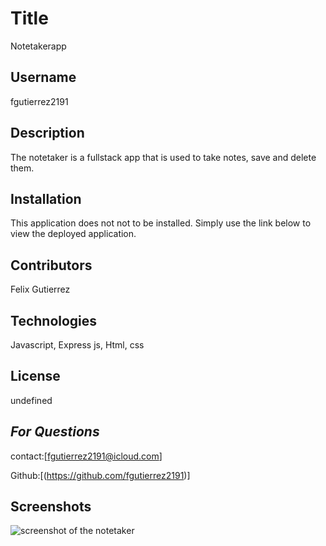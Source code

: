   # Title
  Notetakerapp

  ## Username
  fgutierrez2191

  ## Description
  The notetaker is a fullstack app that is used to take notes, save and delete them. 

  ## Installation
  This application does not not to be installed. Simply use the link below to view the deployed application.

  ## Contributors
  Felix Gutierrez

  ## Technologies
  Javascript, Express js, Html, css

  ## License
  undefined

  ## *For Questions*
  contact:[fgutierrez2191@icloud.com]

  Github:[(https://github.com/fgutierrez2191)]

  <h2 id= "screenshots">Screenshots</h2>
<img src="notetakerscreenshot.png" alt="screenshot of the notetaker">